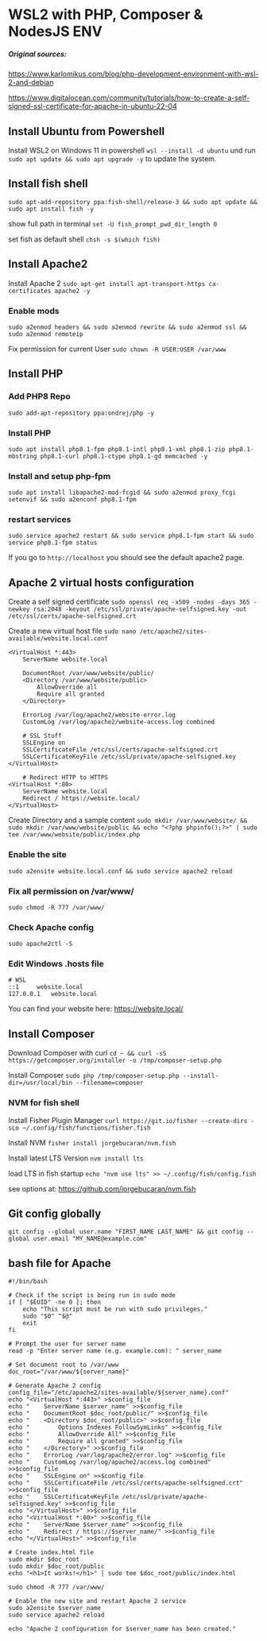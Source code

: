 # WSL2 with PHP, Composer & NodesJS ENV

##### Original sources:

https://www.karlomikus.com/blog/php-development-environment-with-wsl-2-and-debian

https://www.digitalocean.com/community/tutorials/how-to-create-a-self-signed-ssl-certificate-for-apache-in-ubuntu-22-04

## Install Ubuntu from Powershell

Install WSL2 on Windows 11 in powershell `wsl --install -d ubuntu` und run `sudo apt update && sudo apt upgrade -y` to update the system.

## Install fish shell

`sudo apt-add-repository ppa:fish-shell/release-3 && sudo apt update && sudo apt install fish -y`

show full path in terminal `set -U fish_prompt_pwd_dir_length 0`

set fish as default shell `chsh -s $(which fish)`

## Install Apache2

Install Apache 2 `sudo apt-get install apt-transport-https ca-certificates apache2 -y`

### Enable mods

`sudo a2enmod headers && sudo a2enmod rewrite && sudo a2enmod ssl && sudo a2enmod remoteip`

Fix permission for current User
`sudo chown -R USER:USER /var/www`

## Install PHP

### Add PHP8 Repo

`sudo add-apt-repository ppa:ondrej/php -y`

### Install PHP

`sudo apt install php8.1-fpm php8.1-intl php8.1-xml php8.1-zip php8.1-mbstring php8.1-curl php8.1-ctype php8.1-gd memcached -y`

### Install and setup php-fpm

`sudo apt install libapache2-mod-fcgid && sudo a2enmod proxy_fcgi setenvif && sudo a2enconf php8.1-fpm`

### restart services

`sudo service apache2 restart && sudo service php8.1-fpm start && sudo service php8.1-fpm status`

If you go to `http://localhost` you should see the default apache2 page.

## Apache 2 virtual hosts configuration

Create a self signed certificate
`sudo openssl req -x509 -nodes -days 365 -newkey rsa:2048 -keyout /etc/ssl/private/apache-selfsigned.key -out /etc/ssl/certs/apache-selfsigned.crt`

Create a new virtual host file `sudo nano /etc/apache2/sites-available/website.local.conf`

    <VirtualHost *:443>
        ServerName website.local

        DocumentRoot /var/www/website/public/
        <Directory /var/www/website/public>
            AllowOverride all
            Require all granted
        </Directory>

        ErrorLog /var/log/apache2/website-error.log
        CustomLog /var/log/apache2/website-access.log combined

        # SSL Stuff
        SSLEngine on
        SSLCertificateFile /etc/ssl/certs/apache-selfsigned.crt
        SSLCertificateKeyFile /etc/ssl/private/apache-selfsigned.key
    </VirtualHost>

        # Redirect HTTP to HTTPS
    <VirtualHost *:80>
        ServerName website.local
        Redirect / https://website.local/
    </VirtualHost>

Create Directory and a sample content `sudo mkdir /var/www/website/ && sudo mkdir /var/www/website/public && echo "<?php phpinfo();?>" | sudo tee /var/www/website/public/index.php`

### Enable the site

`sudo a2ensite website.local.conf && sudo service apache2 reload`

### Fix all permission on /var/www/

`sudo chmod -R 777 /var/www/`

### Check Apache config

`sudo apache2ctl -S`

### Edit Windows .hosts file

    # WSL
    ::1	    website.local
    127.0.0.1   website.local

You can find your website here: https://website.local/

## Install Composer

Download Composer with curl
`cd ~ && curl -sS https://getcomposer.org/installer -o /tmp/composer-setup.php`

Install Composer
`sudo php /tmp/composer-setup.php --install-dir=/usr/local/bin --filename=composer`

### NVM for fish shell

Install Fisher Plugin Manager
`curl https://git.io/fisher --create-dirs -sLo ~/.config/fish/functions/fisher.fish`

Install NVM
`fisher install jorgebucaran/nvm.fish`

Install latest LTS Version
`nvm install lts`

load LTS in fish startup `echo "nvm use lts" >> ~/.config/fish/config.fish`

see options at: https://github.com/jorgebucaran/nvm.fish

## Git config globally

`git config --global user.name "FIRST_NAME LAST_NAME" && git config --global user.email "MY_NAME@example.com"`

## bash file for Apache

    #!/bin/bash

    # Check if the script is being run in sudo mode
    if [ "$EUID" -ne 0 ]; then
        echo "This script must be run with sudo privileges."
        sudo "$0" "$@"
        exit
    fi

    # Prompt the user for server name
    read -p "Enter server name (e.g. example.com): " server_name

    # Set document root to /var/www
    doc_root="/var/www/${server_name}"

    # Generate Apache 2 config
    config_file="/etc/apache2/sites-available/${server_name}.conf"
    echo "<VirtualHost *:443>" >$config_file
    echo "    ServerName $server_name" >>$config_file
    echo "    DocumentRoot $doc_root/public/" >>$config_file
    echo "    <Directory $doc_root/public>" >>$config_file
    echo "        Options Indexes FollowSymLinks" >>$config_file
    echo "        AllowOverride All" >>$config_file
    echo "        Require all granted" >>$config_file
    echo "    </Directory>" >>$config_file
    echo "    ErrorLog /var/log/apache2/error.log" >>$config_file
    echo "    CustomLog /var/log/apache2/access.log combined" >>$config_file
    echo "    SSLEngine on" >>$config_file
    echo "    SSLCertificateFile /etc/ssl/certs/apache-selfsigned.crt" >>$config_file
    echo "    SSLCertificateKeyFile /etc/ssl/private/apache-selfsigned.key" >>$config_file
    echo "</VirtualHost>" >>$config_file
    echo "<VirtualHost *:80>" >>$config_file
    echo "    ServerName $server_name" >>$config_file
    echo "    Redirect / https://$server_name/" >>$config_file
    echo "</VirtualHost>" >>$config_file

    # Create index.html file
    sudo mkdir $doc_root
    sudo mkdir $doc_root/public
    echo "<h1>It works!</h1>" | sudo tee $doc_root/public/index.html

    sudo chmod -R 777 /var/www/

    # Enable the new site and restart Apache 2 service
    sudo a2ensite $server_name
    sudo service apache2 reload

    echo "Apache 2 configuration for $server_name has been created."

